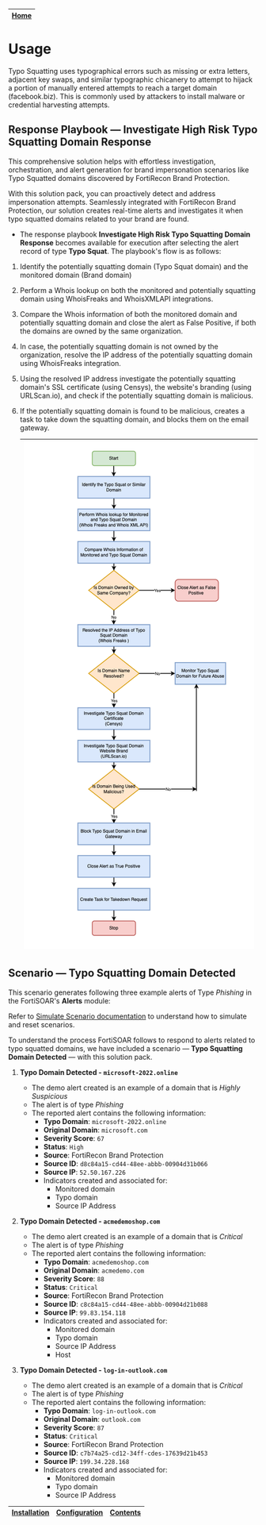 | [Home](../README.md) |
|----------------------|

# Usage
Typo Squatting uses typographical errors such as missing or extra letters, adjacent key swaps, and similar typographic chicanery to attempt to hijack a portion of manually entered attempts to reach a target domain (facebook.biz). This is commonly used by attackers to install malware or credential harvesting attempts.

## Response Playbook &mdash; Investigate High Risk Typo Squatting Domain Response

This comprehensive solution helps with effortless investigation, orchestration, and alert generation for brand impersonation scenarios like Typo Squatted domains discovered by FortiRecon Brand Protection.

With this solution pack, you can proactively detect and address impersonation attempts. Seamlessly integrated with FortiRecon Brand Protection, our solution creates real-time alerts and investigates it when typo squatted domains related to your brand are found.

- The response playbook **Investigate High Risk Typo Squatting Domain Response** becomes available for execution after selecting the alert record of type **Typo Squat**. The playbook's flow is as follows:

1.	Identify the potentially squatting domain (Typo Squat domain) and the monitored domain (Brand domain)
2.	Perform a Whois lookup on both the monitored and potentially squatting domain using WhoisFreaks and WhoisXMLAPI integrations.
3.	Compare the Whois information of both the monitored domain and potentially squatting domain and close the alert as False Positive, if both the domains are owned by the same organization. 
4.	In case, the potentially squatting domain is not owned by the organization, resolve the IP address of the potentially squatting domain using WhoisFreaks integration. 
5.	Using the resolved IP address investigate the potentially squatting domain's SSL certificate (using Censys), the website's branding (using URLScan.io), and check if the potentially squatting domain is malicious.
6.	If the potentially squatting domain is found to be malicious, creates a task to take down the squatting domain, and blocks them on the email gateway.

    |![Typo Domain Alert](./res/Typo-Squat-Domain.png)|
    |:---------------------------------------------------:|

## Scenario &mdash; Typo Squatting Domain Detected

This scenario generates following three example alerts of Type *Phishing* in the FortiSOAR's **Alerts** module:

Refer to [Simulate Scenario documentation](https://github.com/fortinet-fortisoar/solution-pack-soc-simulator/blob/develop/docs/usage.md) to understand how to simulate and reset scenarios.

To understand the process FortiSOAR follows to respond to alerts related to typo squatted domains, we have included a scenario &mdash; **Typo Squatting Domain Detected** &mdash; with this solution pack.

1. **Typo Domain Detected - `microsoft-2022.online`**

    - The demo alert created is an example of a domain that is *Highly Suspicious*
    - The alert is of type *Phishing*
    - The reported alert contains the following information:
        - **Typo Domain**: `microsoft-2022.online`
        - **Original Domain**: `microsoft.com`
        - **Severity Score**: `67`
        - **Status**: `High`
        - **Source**: FortiRecon Brand Protection
        - **Source ID**: `d8c84a15-cd44-48ee-abbb-00904d31b066`
        - **Source IP**: `52.50.167.226`
        - Indicators created and associated for:
            - Monitored domain
            - Typo domain
            - Source IP Address

2. **Typo Domain Detected - `acmedemoshop.com`**

    - The demo alert created is an example of a domain that is *Critical*
    - The alert is of type *Phishing*
    - The reported alert contains the following information:
        - **Typo Domain**: `acmedemoshop.com`
        - **Original Domain**: `acmedemo.com`
        - **Severity Score**: `88`
        - **Status**: `Critical`
        - **Source**: FortiRecon Brand Protection
        - **Source ID**: `c8c84a15-cd44-48ee-abbb-00904d21b088`
        - **Source IP**: `99.83.154.118`
        - Indicators created and associated for:
            - Monitored domain
            - Typo domain
            - Source IP Address
            - Host

3. **Typo Domain Detected - `log-in-outlook.com`**

    - The demo alert created is an example of a domain that is *Critical*
    - The alert is of type *Phishing*
    - The reported alert contains the following information:
        - **Typo Domain**: `log-in-outlook.com`
        - **Original Domain**: `outlook.com`
        - **Severity Score**: `87`
        - **Status**: `Critical`
        - **Source**: FortiRecon Brand Protection
        - **Source ID**: `c7b74a25-cd12-34ff-cdes-17639d21b453`
        - **Source IP**: `199.34.228.168`
        - Indicators created and associated for:
            - Monitored domain
            - Typo domain
            - Source IP Address

| [Installation](./setup.md#installation) | [Configuration](./setup.md#configuration) | [Contents](./contents.md) |
|-----------------------------------------|-------------------------------------------|---------------------------|
